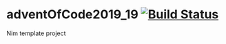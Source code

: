 # adventOfCode2019_19 [![Build Status](https://travis-ci.org/lguzzon-NIM/adventOfCode2019_19.svg?branch=master)](https://travis-ci.org/lguzzon-NIM/adventOfCode2019_19)

Nim template project
